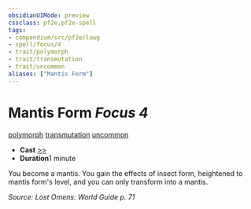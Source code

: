 ```yaml
---
obsidianUIMode: preview
cssclass: pf2e,pf2e-spell
tags:
- compendium/src/pf2e/lowg
- spell/focus/4
- trait/polymorph
- trait/transmutation
- trait/uncommon
aliases: ["Mantis Form"]
---
```

# Mantis Form *Focus 4*   
[polymorph](/rules/traits/polymorph.md)  [transmutation](/rules/traits/transmutation.md)  [uncommon](/rules/traits/uncommon.md)  

- **Cast** [>>](/rules/core-rulebook/chapter-9-playing-the-game.md#Actions "Two-Action") 
- **Duration**1 minute

You become a mantis. You gain the effects of insect form, heightened to mantis form's level, and you can only transform into a mantis.

*Source: Lost Omens: World Guide p. 71*